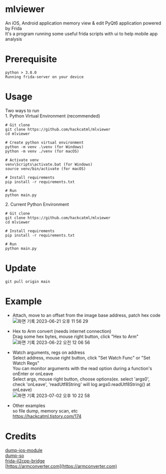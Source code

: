 # mlviewer
An iOS, Android application memory view & edit PyQt6 application powered by Frida<br>
It's a program running some useful frida scripts with ui to help mobile app analysis

# Prerequisite
```
python > 3.8.0
Running frida-server on your device
```

# Usage
Two ways to run<br>
1.&nbsp;Python Virtual Environment (recommended)<br>
```
# Git clone
git clone https://github.com/hackcatml/mlviewer
cd mlviewer

# Create python virtual environment
python -m venv .\venv (for Windows)
python -m venv ./venv (for macOS)

# Activate venv
venv\Scripts\activate.bat (for Windows)
source venv/bin/activate (for macOS)

# Install requirements
pip install -r requirements.txt

# Run
python main.py
```

2.&nbsp;Current Python Environment
```
# Git clone
git clone https://github.com/hackcatml/mlviewer
cd mlviewer

# Install requirements
pip install -r requirements.txt

# Run
python main.py
```

# Update
```
git pull origin main
```

# Example
- Attach, move to an offset from the image base address, patch hex code<br>
![화면 기록 2023-06-21 오후 11 56 29](https://github.com/hackcatml/mlviewer/assets/75507443/7f3e3f7a-93c7-45c9-a7d5-f28fc026e43e)

- Hex to Arm convert (needs internet connection)<br>
Drag some hex bytes, mouse right button, click "Hex to Arm"<br>
![화면 기록 2023-06-22 오전 12 06 56](https://github.com/hackcatml/mlviewer/assets/75507443/330f2847-3f3e-4434-b4d1-1a2c1bb3d8be)

- Watch arguments, regs on address<br>
Select address, mouse right button, click "Set Watch Func" or "Set Watch Regs"<br>
You can monitor arguments with the read option during a function's onEnter or onLeave<br>
Select args, mouse right button, choose options(ex. select 'args0', check 'onLeave', 'readUtf8String' will log args0.readUtf8String() at onLeave)<br>
![화면 기록 2023-07-02 오후 10 22 58](https://github.com/hackcatml/mlviewer/assets/75507443/fb6d8a34-cc16-4334-a128-2970a0fb3317)

- Other examples<br>
so file dump, memory scan, etc<br>
https://hackcatml.tistory.com/174

# Credits
[dump-ios-module](https://github.com/lich4)<br>
[dump-so](https://github.com/lasting-yang/frida_dump)<br>
[frida-il2cpp-bridge](https://github.com/vfsfitvnm/frida-il2cpp-bridge)<br>
[https://armconverter.com](https://armconverter.com)
